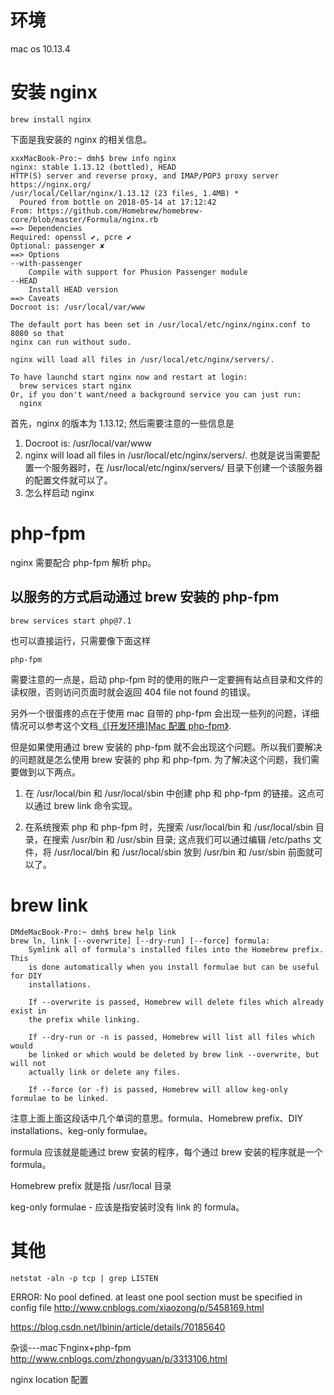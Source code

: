 # 环境
mac os 10.13.4 

# 安装 nginx
    
    brew install nginx

下面是我安装的 nginx 的相关信息。

    xxxMacBook-Pro:~ dmh$ brew info nginx
    nginx: stable 1.13.12 (bottled), HEAD
    HTTP(S) server and reverse proxy, and IMAP/POP3 proxy server
    https://nginx.org/
    /usr/local/Cellar/nginx/1.13.12 (23 files, 1.4MB) *
      Poured from bottle on 2018-05-14 at 17:12:42
    From: https://github.com/Homebrew/homebrew-core/blob/master/Formula/nginx.rb
    ==> Dependencies
    Required: openssl ✔, pcre ✔
    Optional: passenger ✘
    ==> Options
    --with-passenger
        Compile with support for Phusion Passenger module
    --HEAD
        Install HEAD version
    ==> Caveats
    Docroot is: /usr/local/var/www

    The default port has been set in /usr/local/etc/nginx/nginx.conf to 8080 so that
    nginx can run without sudo.

    nginx will load all files in /usr/local/etc/nginx/servers/.

    To have launchd start nginx now and restart at login:
      brew services start nginx
    Or, if you don't want/need a background service you can just run:
      nginx

首先，nginx 的版本为 1.13.12; 然后需要注意的一些信息是

1. Docroot is: /usr/local/var/www
2. nginx will load all files in /usr/local/etc/nginx/servers/. 也就是说当需要配置一个服务器时，在 /usr/local/etc/nginx/servers/ 目录下创建一个该服务器的配置文件就可以了。
3. 怎么样启动 nginx

# php-fpm
nginx 需要配合 php-fpm 解析 php。

## 以服务的方式启动通过 brew 安装的 php-fpm
    brew services start php@7.1

也可以直接运行，只需要像下面这样
    
    php-fpm

需要注意的一点是，启动 php-fpm 时的使用的账户一定要拥有站点目录和文件的读权限，否则访问页面时就会返回 404 file not found 的错误。

另外一个很蛋疼的点在于使用 mac 自带的 php-fpm 会出现一些列的问题，详细情况可以参考这个文档[《[开发环境]Mac 配置 php-fpm》][1].

但是如果使用通过 brew 安装的 php-fpm 就不会出现这个问题。所以我们要解决的问题就是怎么使用 brew 安装的 php 和 php-fpm. 为了解决这个问题，我们需要做到以下两点。

1. 在 /usr/local/bin 和 /usr/local/sbin 中创建 php 和 php-fpm 的链接。这点可以通过 brew link 命令实现。

2. 在系统搜索 php 和 php-fpm 时，先搜索 /usr/local/bin 和 /usr/local/sbin 目录，在搜索 /usr/bin 和 /usr/sbin 目录; 这点我们可以通过编辑 /etc/paths 文件，将 /usr/local/bin 和 /usr/local/sbin 放到 /usr/bin 和 /usr/sbin 前面就可以了。


# brew link

    DMdeMacBook-Pro:~ dmh$ brew help link
    brew ln, link [--overwrite] [--dry-run] [--force] formula:
        Symlink all of formula's installed files into the Homebrew prefix. This
        is done automatically when you install formulae but can be useful for DIY
        installations.

        If --overwrite is passed, Homebrew will delete files which already exist in
        the prefix while linking.

        If --dry-run or -n is passed, Homebrew will list all files which would
        be linked or which would be deleted by brew link --overwrite, but will not
        actually link or delete any files.

        If --force (or -f) is passed, Homebrew will allow keg-only formulae to be linked.

注意上面上面这段话中几个单词的意思。formula、Homebrew prefix、DIY
        installations、keg-only formulae。

formula 应该就是能通过 brew 安装的程序，每个通过 brew 安装的程序就是一个 formula。

Homebrew prefix 就是指 /usr/local 目录

keg-only formulae - 应该是指安装时没有 link 的 formula。


# 其他

    netstat -aln -p tcp | grep LISTEN



[1]: https://github.com/musicode/test/issues/5 "[开发环境]Mac 配置 php-fpm"



ERROR: No pool defined. at least one pool section must be specified in config file
http://www.cnblogs.com/xiaozong/p/5458169.html


https://blog.csdn.net/lbinin/article/details/70185640


杂谈---mac下nginx+php-fpm
http://www.cnblogs.com/zhongyuan/p/3313106.html


nginx location 配置   